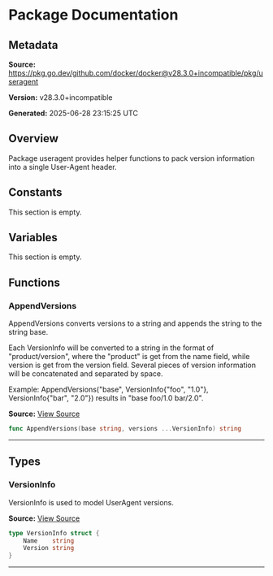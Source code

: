 # Package Documentation

## Metadata

**Source:** https://pkg.go.dev/github.com/docker/docker@v28.3.0+incompatible/pkg/useragent

**Version:** v28.3.0+incompatible

**Generated:** 2025-06-28 23:15:25 UTC

## Overview

Package useragent provides helper functions to pack
version information into a single User-Agent header.


## Constants

This section is empty.

## Variables

This section is empty.

## Functions

### AppendVersions

AppendVersions converts versions to a string and appends the string to the string base.

Each VersionInfo will be converted to a string in the format of
"product/version", where the "product" is get from the name field, while
version is get from the version field. Several pieces of version information
will be concatenated and separated by space.

Example:
AppendVersions("base", VersionInfo{"foo", "1.0"}, VersionInfo{"bar", "2.0"})
results in "base foo/1.0 bar/2.0".

**Source:** [View Source](https://github.com/docker/docker/blob/v28.3.0/pkg/useragent/useragent.go#L38)  

```go
func AppendVersions(base string, versions ...VersionInfo) string
```

---

## Types

### VersionInfo

VersionInfo is used to model UserAgent versions.

**Source:** [View Source](https://github.com/docker/docker/blob/v28.3.0/pkg/useragent/useragent.go#L10)  

```go
type VersionInfo struct {
	Name    string
	Version string
}
```

---

